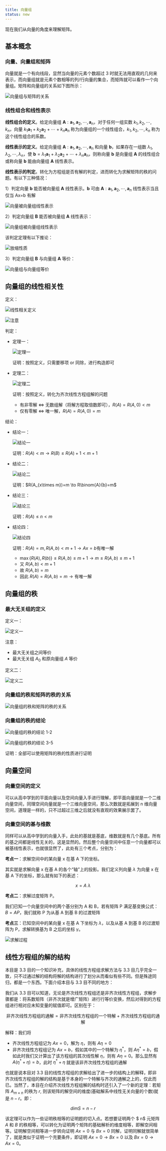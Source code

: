 ```yaml
---
title: 向量组
status: new
---
```


现在我们从向量的角度来理解矩阵。

## 基本概念

### 向量、向量组和矩阵

向量就是一个有向线段，显然当向量的元素个数超过 3 时就无法用直观的几何来表示，而向量组就是元素个数相等的列/行向量的集合，而矩阵就可以看作一个向量组。矩阵和向量组的关系如下图所示：

![向量组与矩阵的关系](https://cdn.dwj601.cn/images/202406140946454.png)

### 线性组合和线性表示

**线性组合的定义**。给定向量组 $\mathbf {A}: \mathbf a_1,\mathbf a_2,\cdots,\mathbf a_n$，对于任何一组实数 $k_1,k_2,\cdots,k_n$，向量 $k_1\mathbf a_1+k_2\mathbf a_2+\cdots+k_n\mathbf a_n$ 称为向量组的一个线性组合，$k_1,k_2,\cdots,k_n$ 称为这个线性组合的系数。

**线性表示的定义**。给定向量组 $\mathbf {A}: \mathbf a_1,\mathbf a_2,\cdots,\mathbf a_n$ 和向量 $\mathbf b$，如果存在一组数 $\lambda_1,\lambda_2,\cdots,\lambda_n$，使 $\mathbf b=\lambda_1\mathbf a_1+\lambda_2\mathbf a_2+\cdots+\lambda_n\mathbf a_n$，则称向量 $\mathbf b$ 是向量组 $\mathbf A$ 的线性组合或称向量 $\mathbf b$ 能由向量组 $\mathbf A$ 线性表示。

**线性表示的判定**。转化为方程组是否有解的判定，进而转化为求解矩阵的秩的问题。有以下三种情况：

1）判定向量 $\mathbf b$ 能否被向量组 $\mathbf A$ 线性表示。$\mathbf b$ 可由 $\mathbf {A}: \mathbf a_1,\mathbf a_2,\cdots,\mathbf a_n$ 线性表示当且仅当 Ax=b 有解

![向量被向量组线性表示](https://cdn.dwj601.cn/images/202406140946457.png)

2）判定向量组 $\mathbf B$ 能否被向量组 $\mathbf A$ 线性表示：

![向量组被向量组线性表示](https://cdn.dwj601.cn/images/202406140946458.png)

该判定定理有以下推论：

![放缩性质](https://cdn.dwj601.cn/images/202406140946459.png)

3）判定向量组 $\mathbf B$ 与向量组 $\mathbf A$ 等价：

![向量组与向量组等价](https://cdn.dwj601.cn/images/202406140946460.png)

## 向量组的线性相关性

定义：

![线性相关定义](https://cdn.dwj601.cn/images/202406140946461.png)

![注意](https://cdn.dwj601.cn/images/202406140946462.png)

判定：

- 定理一：

    ![定理一](https://cdn.dwj601.cn/images/202406140946463.png)

    证明：按照定义，只需要移项 or 同除，进行构造即可

- 定理二：

    ![定理二](https://cdn.dwj601.cn/images/202406140946464.png)

    证明：按照定义，转化为齐次线性方程组解的问题

    - 有非零解 $\Leftrightarrow$ 无数组解（将解方程取倍数即可），$R(A)=R(A,0)<m$
    - 仅有零解 $\Leftrightarrow$ 唯一解，$R(A)=R(A,0)=m$

结论：

- 结论一：

    ![结论一](https://cdn.dwj601.cn/images/202406140946465.png)

    证明：$R(A)<m \to R(B)\le R(A)+1 <m+1$

- 结论二：

    ![结论二](https://cdn.dwj601.cn/images/202406140946466.png)

    证明：$R(A_{x\times m})=m \to R\binom{A}{b}=m$

- 结论三：

    ![结论三](https://cdn.dwj601.cn/images/202406140946467.png)

    证明：$R(A)\le n <m$

- 结论四：

    ![结论四](https://cdn.dwj601.cn/images/202406140946468.png)

    证明：$R(A)=m,R(A,b)<m+1 \to Ax=b\text{有唯一解}$

    - $\max \{ R(A),R(b) \} \le R(A,b) \le m+1 \to m \le R(A,b) \le m+1$
    - 又 $R(A,b)<m+1$
    - 故 $R(A,b)=m$
    - 因此 $R(A)=R(A,b)=m \to \text{有唯一解}$

## 向量组的秩

### 最大无关组的定义

定义一：

![定义一](https://cdn.dwj601.cn/images/202406140946469.png)

注意：

- 最大无关组之间等价
- 最大无关组 $A_0$ 和原向量组 $A$ 等价

定义二：

![定义二](https://cdn.dwj601.cn/images/202406140946470.png)

### 向量组的秩和矩阵的秩的关系

![向量组的秩和矩阵的秩的关系](https://cdn.dwj601.cn/images/202406140946471.png)

### 向量组的秩的结论

![向量组的秩的结论 1-2](https://cdn.dwj601.cn/images/202406140946472.png)

![向量组的秩的结论 3-5](https://cdn.dwj601.cn/images/202406140946473.png)

证明：全部可以使用矩阵的秩的性质进行证明

## 向量空间

### 向量空间的定义

可以从高中学到的平面向量以及空间向量入手进行理解，即平面向量就是一个二维向量空间，同理空间向量就是一个三维向量空间，那么次数就是拓展到 n 维向量空间，道理是一样的，只不过超过三维之后就没有直观的效果展示罢了。

### 向量空间的基与维数

同样可以从高中学到的向量入手，此处的基就是基底，维数就是有几个基底。所有的基之间都是线性无关的，这是显然的。然后整个向量空间中任意一个向量都可以被基线性表示，也就很显然了，此处有三个考点，分别为：

**考点一**：求解空间中的某向量 x 在基 A 下的坐标。

其实就是求解向量 x 在基 A 的各个“轴”上的投影。我们定义列向量 $\lambda$ 为向量 x 在基 A 下的坐标，那么就有如下的表述：

$$
x = A \  \lambda
$$

**考点二**：求解过度矩阵 P。

我们已知一个向量空间中的两个基分别为 A 和 B，若有矩阵 P 满足基变换公式：$B = AP$，我们就称 P 为从基 A 到基 B 的过渡矩阵

**考点三**：已知空间中的某向量 x 在基 A 下坐标为 $\lambda$，以及从基 A 到基 B 的过渡矩阵为 P，求解转换基为 B 之后的坐标 $\gamma$。

![求解过程](https://cdn.dwj601.cn/images/202406140946474.png)

## 线性方程组的解的结构

本目是 3.3 目的一个知识补充，具体的线性方程组求解方法与 3.3 目几乎完全一致，只不过通过解的结构将解的结构进行了划分从而看似有些不同。但是殊途同归，都是一个东西。下面介绍本目与 3.3 目不同的地方：

我们从 3.3 目可以知道，无论是齐次线性方程组还是非齐次线性方程组，求解步骤都是：将系数矩阵（非齐次就是增广矩阵）进行行等价变换，然后对得到的方程组进行相对应未知变量的赋值即可。区别在于：

$$
\text{非齐次线性方程组的通解}=\text{非齐次线性方程组的一个特解}+\text{齐次线性方程组的通解}
$$

解释：我们将

- 齐次线性方程组记为 $Ax=0$，解为 $\eta$，则有 $A \eta = 0$
- 非齐次线性方程组记为 $Ax=b$，假如其中的一个特解为 $\eta^*$，则 $A\eta^*=b$，假如此时我们又计算出了该方程组的其次线性解 $\eta$，则有 $A\eta=0$。那么显然有 $A(\eta^*+\eta)=b$，此时 $\eta^* + \eta$ 就是该非齐次线性方程组的通解

也就是说本目对 3.3 目的线性方程组的求解给出了进一步的结构上的解释，即非齐次线性方程组的解的结构是基于本身的一个特解与齐次的通解之上的，仅此而已。当然了，本目在介绍齐次线性方程组解的结构时还引入了一个新的定理：若矩阵 $A_{m\times n}$ 的秩为 $r$, 则该矩阵的解空间的维度(基础解系中线性无关向量的个数)就是 $n-r$。即：

$$
dimS = n-r
$$

该定理可以作为一些证明秩相等的证明题的切入点。若想要证明两个 $ n$ 元矩阵 $A$ 和 $B$ 的秩相等，可以转化为证明两个矩阵的基础解析的维度相等，即解空间相等。证明解空间相等进一步转向证明 $Ax=0$ 与 $Bx=0$ 同解，证明同解就很简单了，就是类似于证明一个充要条件，即证明 $Ax=0 \to Bx=0$ 以及 $Bx=0 \to Ax=0$。
